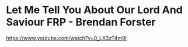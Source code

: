 # Let Me Tell You About Our Lord And Saviour FRP - Brendan Forster
https://www.youtube.com/watch?v=0_LX3zT4m9I
